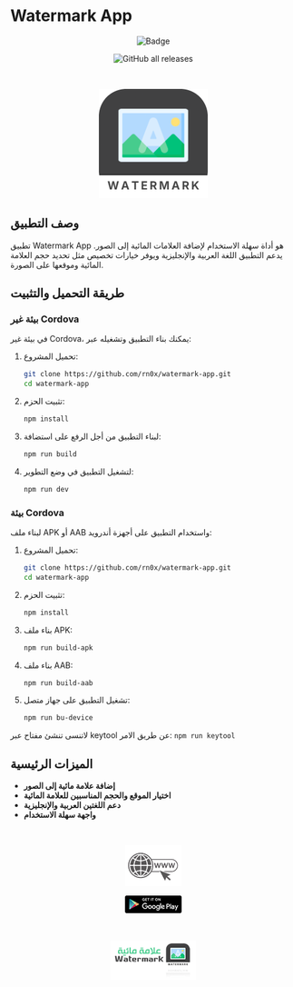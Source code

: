 # Watermark App

<div align="center">

![Badge](https://img.shields.io/github/v/release/rn0x/watermark-app)

![GitHub all releases](https://img.shields.io/github/downloads/rn0x/watermark-app/total?color=blue&label=Total%20Downloads)

<br>

![Watermark App Logo](/public/logo192.png)

</div>

## وصف التطبيق

تطبيق Watermark App هو أداة سهلة الاستخدام لإضافة العلامات المائية إلى الصور. يدعم التطبيق اللغة العربية والإنجليزية ويوفر خيارات تخصيص مثل تحديد حجم العلامة المائية وموقعها على الصورة.

## طريقة التحميل والتثبيت

### بيئة غير Cordova

في بيئة غير Cordova، يمكنك بناء التطبيق وتشغيله عبر:

1. تحميل المشروع:

   ```bash
   git clone https://github.com/rn0x/watermark-app.git
   cd watermark-app
   ```

2. تثبيت الحزم:

   ```bash
   npm install
   ```

3. لبناء التطبيق من أجل الرفع على استضافة:

   ```bash
   npm run build
   ```

4. لتشغيل التطبيق في وضع التطوير:
   ```bash
   npm run dev
   ```

### بيئة Cordova

لبناء ملف APK أو AAB واستخدام التطبيق على أجهزة أندرويد:

1. تحميل المشروع:

   ```bash
   git clone https://github.com/rn0x/watermark-app.git
   cd watermark-app
   ```

2. تثبيت الحزم:

   ```bash
   npm install
   ```

3. بناء ملف APK:

   ```bash
   npm run build-apk
   ```

4. بناء ملف AAB:

   ```bash
   npm run build-aab
   ```

5. تشغيل التطبيق على جهاز متصل:
   ```bash
   npm run bu-device
   ```


لاتنسى تنشئ مفتاح عبر keytool عن طريق الامر: `npm run keytool`

## الميزات الرئيسية

- **إضافة علامة مائية إلى الصور**
- **اختيار الموقع والحجم المناسبين للعلامة المائية**
- **دعم اللغتين العربية والإنجليزية**
- **واجهة سهلة الاستخدام**

<br>


<div align="center">

[![Visit Website](/resources/www.png)](https://watermark.i8x.net)

[![Download on Google Play](/resources/google-play-badge.png)](https://play.google.com/store/apps/details?id=org.i8xnet.watermark)

<br>


![Watermark App Logo](/resources/logo-w.png)


</div>
